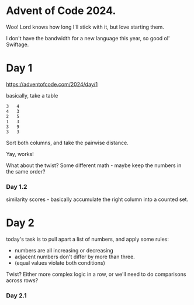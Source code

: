 # Advent of Code 2024.

Woo!  Lord knows how long I'll stick with it, but love starting them.

I don't have the bandwidth for a new language this year, so good ol' Swiftage.

# Day 1

https://adventofcode.com/2024/day/1

basically, take a table

```
3   4
4   3
2   5
1   3
3   9
3   3
```

Sort both columns, and take the pairwise distance.

Yay, works!

What about the twist? Some different math - maybe keep the numbers in the same order?

### Day 1.2

similarity scores - basically accumulate the right column into a counted
set.


# Day 2

today's task is to pull apart a list of numbers, and apply some rules:
  * numbers are all increasing or decreasing
  * adjacent numbers don't differ by more than three.
  * (equal values violate both conditions)

Twist?  Either more complex logic in a row, or we'll need to do comparisons
across rows?

### Day 2.1


